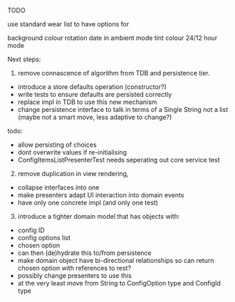 TODO

use standard wear list to have options for

background colour
rotation
date in ambient mode
tint colour
24/12 hour mode



Next steps:

1. remove connascence of algorithm from TDB and persistence tier.
 - introduce a store defaults operation (constructor?)
 - write tests to ensure defaults are persisted correctly
 - replace impl in TDB to use this new mechanism
 - change persistence interface to talk in terms of a Single String not a list (maybe not a smart move, less adaptive to change?)


todo:
 - allow persisting of choices
 - dont overwrite values if re-initialising
 - ConfigItemsListPresenterTest needs seperating out core service test


2. remove duplication in view rendering,
 - collapse interfaces into one
 - make presenters adapt UI interaction into domain events
 - have only one concrete impl (and only one test)

3. introduce a tighter domain model that has objects with:
 - config ID
 - config options list
 - chosen option
 - can then (de)hydrate this to/from persistence
 - make domain object have bi-directional relationships so can return chosen option with references to rest?
 - possibly change presenters to use this
 - at the very least move from String to ConfigOption type and ConfigId type